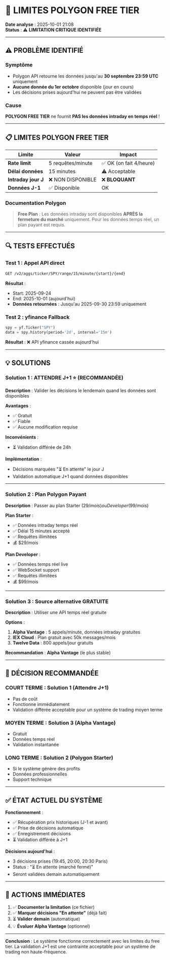 # 🚨 LIMITES POLYGON FREE TIER

**Date analyse** : 2025-10-01 21:08  
**Status** : ⚠️ **LIMITATION CRITIQUE IDENTIFIÉE**

---

## ⚠️ **PROBLÈME IDENTIFIÉ**

### **Symptôme**
- Polygon API retourne les données jusqu'au **30 septembre 23:59 UTC** uniquement
- **Aucune donnée du 1er octobre** disponible (jour en cours)
- Les décisions prises aujourd'hui ne peuvent pas être validées

### **Cause**
**POLYGON FREE TIER** ne fournit **PAS les données intraday en temps réel** !

---

## 📋 **LIMITES POLYGON FREE TIER**

| Limite | Valeur | Impact |
|--------|--------|--------|
| **Rate limit** | 5 requêtes/minute | ✅ OK (on fait 4/heure) |
| **Délai données** | 15 minutes | ⚠️ Acceptable |
| **Intraday jour J** | ❌ NON DISPONIBLE | ❌ **BLOQUANT** |
| **Données J-1** | ✅ Disponible | OK |

### **Documentation Polygon**

> **Free Plan** : Les données intraday sont disponibles **APRÈS la fermeture du marché**
> uniquement. Pour les données temps réel, un plan payant est requis.

---

## 🔍 **TESTS EFFECTUÉS**

### **Test 1 : Appel API direct**
```bash
GET /v2/aggs/ticker/SPY/range/15/minute/{start}/{end}
```

**Résultat** :
- Start: 2025-09-24
- End: 2025-10-01 (aujourd'hui)
- **Données retournées** : Jusqu'au 2025-09-30 23:59 uniquement

### **Test 2 : yfinance Fallback**
```python
spy = yf.Ticker("SPY")
data = spy.history(period='2d', interval='15m')
```

**Résultat** : ❌ API yfinance cassée aujourd'hui

---

## 💡 **SOLUTIONS**

### **Solution 1 : ATTENDRE J+1** ⭐ (RECOMMANDÉE)
**Description** : Valider les décisions le lendemain quand les données sont disponibles

**Avantages** :
- ✅ Gratuit
- ✅ Fiable
- ✅ Aucune modification requise

**Inconvénients** :
- ⏳ Validation différée de 24h

**Implémentation** :
- Décisions marquées "⏳ En attente" le jour J
- Validation automatique J+1 quand données disponibles

---

### **Solution 2 : Plan Polygon Payant**
**Description** : Passer au plan Starter ($29/mois) ou Developer ($99/mois)

**Plan Starter** :
- ✅ Données intraday temps réel
- ✅ Délai 15 minutes accepté
- ✅ Requêtes illimitées
- 💰 $29/mois

**Plan Developer** :
- ✅ Données temps réel live
- ✅ WebSocket support
- ✅ Requêtes illimitées
- 💰 $99/mois

---

### **Solution 3 : Source alternative GRATUITE**
**Description** : Utiliser une API temps réel gratuite

**Options** :
1. **Alpha Vantage** : 5 appels/minute, données intraday gratuites
2. **IEX Cloud** : Plan gratuit avec 50k messages/mois
3. **Twelve Data** : 800 appels/jour gratuits

**Recommandation** : **Alpha Vantage** (le plus stable)

---

## 🎯 **DÉCISION RECOMMANDÉE**

### **COURT TERME** : Solution 1 (Attendre J+1)
- Pas de coût
- Fonctionne immédiatement
- Validation différée acceptable pour un système de trading moyen terme

### **MOYEN TERME** : Solution 3 (Alpha Vantage)
- Gratuit
- Données temps réel
- Validation instantanée

### **LONG TERME** : Solution 2 (Polygon Starter)
- Si le système génère des profits
- Données professionnelles
- Support technique

---

## ✅ **ÉTAT ACTUEL DU SYSTÈME**

**Fonctionnement** :
- ✅ Récupération prix historiques (J-1 et avant)
- ✅ Prise de décisions automatique
- ✅ Enregistrement décisions
- ⏳ Validation différée à J+1

**Décisions aujourd'hui** :
- 3 décisions prises (19:45, 20:00, 20:30 Paris)
- Status : "⏳ En attente (marché fermé)"
- Seront validées demain automatiquement

---

## 📝 **ACTIONS IMMÉDIATES**

1. ✅ **Documenter la limitation** (ce fichier)
2. ✅ **Marquer décisions "En attente"** (déjà fait)
3. ⏳ **Valider demain** (automatique)
4. 💡 **Évaluer Alpha Vantage** (optionnel)

---

**Conclusion** : Le système fonctionne correctement avec les limites du free tier.
La validation J+1 est une contrainte acceptable pour un système de trading non haute-fréquence.
